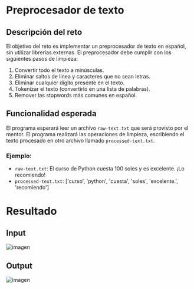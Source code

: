 # Preprocesador de texto

## Descripción del reto

El objetivo del reto es implementar un preprocesador de texto en español, sin utilizar librerías externas. El preprocesador debe cumplir con los siguientes pasos de limpieza:

1. Convertir todo el texto a minúsculas.
2. Eliminar saltos de línea y caracteres que no sean letras.
3. Eliminar cualquier dígito presente en el texto.
4. Tokenizar el texto (convertirlo en una lista de palabras).
5. Remover las stopwords más comunes en español.

## Funcionalidad esperada

El programa esperará leer un archivo `raw-text.txt` que será provisto por el mentor. El programa realizará las operaciones de limpieza, escribiendo el texto procesado en otro archivo llamado `processed-text.txt`.

### Ejemplo:
* `raw-text.txt`: El curso de Python cuesta 100 soles y es excelente. ¡Lo recomiendo!
* `processed-text.txt`: ['curso', 'python', 'cuesta', 'soles', 'excelente.', 'recomiendo']

# Resultado

## Input
![imagen](https://github.com/user-attachments/assets/c19e5c0b-da44-4fd0-bce2-c0465be7aa44)

## Output
![imagen](https://github.com/user-attachments/assets/bfaac326-266b-4da6-8b5a-47b69a6d7024)
